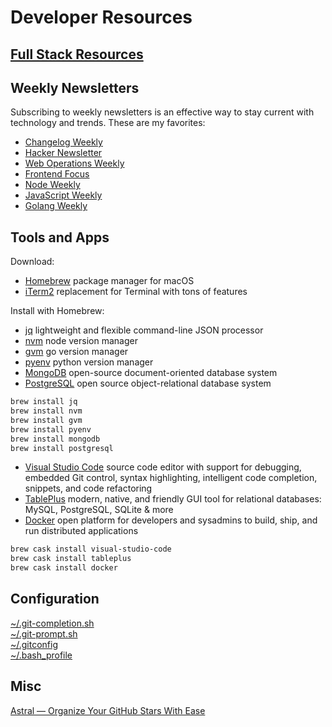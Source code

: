 # Developer Resources

## [Full Stack Resources](full-stack.md)

## Weekly Newsletters

Subscribing to weekly newsletters is an effective way to stay current with technology and trends. These are my favorites:

- [Changelog Weekly](https://changelog.com/weekly)
- [Hacker Newsletter](https://www.hackernewsletter.com/)
- [Web Operations Weekly](https://webopsweekly.com/)
- [Frontend Focus](https://frontendfoc.us/)
- [Node Weekly](https://nodeweekly.com/)
- [JavaScript Weekly](https://javascriptweekly.com/)
- [Golang Weekly](https://golangweekly.com/)

## Tools and Apps

Download:

- [Homebrew](https://brew.sh/) package manager for macOS
- [iTerm2](https://www.iterm2.com/) replacement for Terminal with tons of features

Install with Homebrew:

- [jq](https://stedolan.github.io/jq/) lightweight and flexible command-line JSON processor
- [nvm](https://github.com/creationix/nvm) node version manager
- [gvm](https://github.com/moovweb/gvm) go version manager
- [pyenv](https://github.com/pyenv/pyenv) python version manager
- [MongoDB](https://www.mongodb.com/) open-source document-oriented database system
- [PostgreSQL](https://www.postgresql.org/) open source object-relational database system

```bash
brew install jq
brew install nvm
brew install gvm
brew install pyenv
brew install mongodb
brew install postgresql
```

- [Visual Studio Code](https://code.visualstudio.com/) source code editor with support for debugging, embedded Git control, syntax highlighting, intelligent code completion, snippets, and code refactoring
- [TablePlus](https://tableplus.io/) modern, native, and friendly GUI tool for relational databases: MySQL, PostgreSQL, SQLite & more
- [Docker](https://www.docker.com/) open platform for developers and sysadmins to build, ship, and run distributed applications

```bash
brew cask install visual-studio-code
brew cask install tableplus
brew cask install docker
```

## Configuration

[~/.git-completion.sh](https://github.com/git/git/blob/master/contrib/completion/git-completion.bash)  
[~/.git-prompt.sh](https://github.com/git/git/blob/master/contrib/completion/git-prompt.sh)  
[~/.gitconfig](.gitconfig)  
[~/.bash_profile](.bash_profile)  

## Misc

[Astral — Organize Your GitHub Stars With Ease](https://app.astralapp.com/dashboard)
